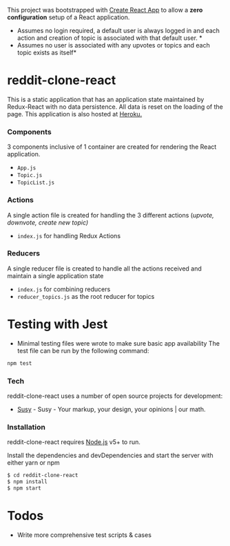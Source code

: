 This project was bootstrapped with [Create React App](https://github.com/facebookincubator/create-react-app) to allow a **zero configuration**  setup of a React application. 

* Assumes no login required, a default user is always logged in and each action and creation of topic is associated with that default user. *
* Assumes no user is associated with any upvotes or topics and each topic exists as itself*

# reddit-clone-react
This is a static application that has an application state maintained by Redux-React with no data persistence. All data is reset on the loading of the page.  This application is also hosted at [Heroku.](https://reddit-clone-react.herokuapp.com)
### Components
3 components inclusive of 1 container are created for rendering the React application.
  - `App.js`
  - `Topic.js`
  - `TopicList.js` <container>
### Actions
A single action file is created for handling the 3 different actions (*upvote, downvote, create new topic)*
 - `index.js` for handling Redux Actions
### Reducers
A single reducer file is created to handle all the actions received and maintain a single application state
- `index.js` for combining reducers
- `reducer_topics.js` as the root reducer for topics

# Testing with Jest
  - Minimal testing files were wrote to make sure basic app availability
 The test file can be run by the following command:
 ```sh
npm test
 ```

### Tech

reddit-clone-react uses a number of open source projects for development:

* [Susy](http://susy.oddbird.net/) - Susy - Your markup, your design, your opinions | our math.


### Installation

reddit-clone-react requires [Node.js](https://nodejs.org/) v5+ to run.

Install the dependencies and devDependencies and start the server with either yarn or npm

```sh
$ cd reddit-clone-react
$ npm install
$ npm start
```


# Todos
- Write more comprehensive test scripts & cases
